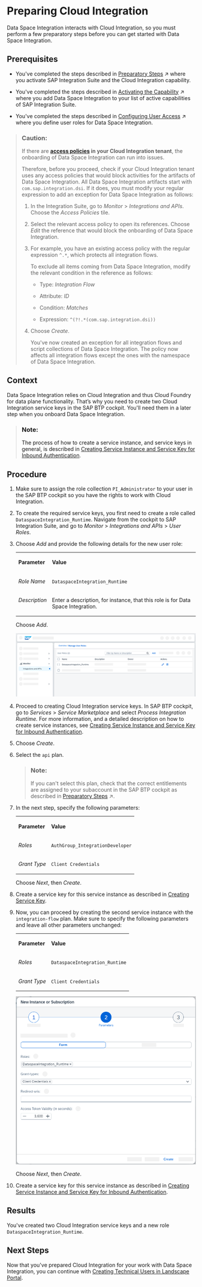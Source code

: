 <!-- loio07f81f2b6c3742ae8880016911cdc757 -->

# Preparing Cloud Integration

Data Space Integration interacts with Cloud Integration, so you must perform a few preparatory steps before you can get started with Data Space Integration.



<a name="loio07f81f2b6c3742ae8880016911cdc757__prereq_qxw_vf2_2yb"/>

## Prerequisites

-   You've completed the steps described in [Preparatory Steps](https://help.sap.com/viewer/fd99f220bba84308b411ea62c86ff31e/CLOUD/en-US/247522607cdc4dbebe6dbf09068aaa7e.html "Before you can perform the onboarding steps that are specific to Data Space Integration, you must be onboarded to SAP Integration Suite and have enabled Cloud Integration.") :arrow_upper_right: where you activate SAP Integration Suite and the Cloud Integration capability.

-   You've completed the steps described in [Activating the Capability](https://help.sap.com/viewer/fd99f220bba84308b411ea62c86ff31e/CLOUD/en-US/be375cb46b4a4fada37e62b90efcf0d8.html "Learn how to activate the Data Space Integration capability within SAP Integration Suite.") :arrow_upper_right: where you add Data Space Integration to your list of active capabilities of SAP Integration Suite.

-   You've completed the steps described in [Configuring User Access](https://help.sap.com/viewer/fd99f220bba84308b411ea62c86ff31e/CLOUD/en-US/cc811d8612d64ede9ccf7edcb390ecc2.html "Before users can access the application, you need to assign the relevant role collections to them.") :arrow_upper_right: where you define user roles for Data Space Integration.


> ### Caution:  
> If there are **[access policies](https://help.sap.com/docs/integration-suite/sap-integration-suite/access-policies) in your Cloud Integration tenant**, the onboarding of Data Space Integration can run into issues.
> 
> Therefore, before you proceed, check if your Cloud Integration tenant uses any access policies that would block activities for the artifacts of Data Space Integration. All Data Space Integration artifacts start with `com.sap.integration.dsi`. If it does, you must modify your regular expression to add an exception for Data Space Integration as follows:
> 
> 1.  In the Integration Suite, go to *Monitor* \> *Integrations and APIs*. Choose the *Access Policies* tile.
> 
> 2.  Select the relevant access policy to open its references. Choose *Edit* the reference that would block the onboarding of Data Space Integration.
> 
> 3.  For example, you have an existing access policy with the regular expression `^.*`, which protects all integration flows.
> 
>     To exclude all items coming from Data Space Integration, modify the relevant condition in the reference as follows:
> 
>     -   Type: *Integration Flow*
> 
>     -   Attribute: *ID*
> 
>     -   Condition: *Matches*
> 
>     -   Expression: `^(?!.*(com.sap.integration.dsi))`
> 
> 
> 4.  Choose *Create*.
> 
>     You've now created an exception for all integration flows and script collections of Data Space Integration. The policy now affects all integration flows except the ones with the namespace of Data Space Integration.



<a name="loio07f81f2b6c3742ae8880016911cdc757__context_pkk_4zg_kyb"/>

## Context

Data Space Integration relies on Cloud Integration and thus Cloud Foundry for data plane functionality. That’s why you need to create two Cloud Integration service keys in the SAP BTP cockpit. You'll need them in a later step when you onboard Data Space Integration.

> ### Note:  
> The process of how to create a service instance, and service keys in general, is described in [Creating Service Instance and Service Key for Inbound Authentication](https://help.sap.com/docs/cloud-integration/sap-cloud-integration/creating-service-instance-and-service-key-for-inbound-authentication?version=Cloud&locale=en-US&q=service%20keys).



<a name="loio07f81f2b6c3742ae8880016911cdc757__steps_y1x_nzg_kyb"/>

## Procedure

1.  Make sure to assign the role collection `PI_Administrator` to your user in the SAP BTP cockpit so you have the rights to work with Cloud Integration.

2.  To create the required service keys, you first need to create a role called `DataspaceIntegration_Runtime`. Navigate from the cockpit to SAP Integration Suite, and go to *Monitor* \> *Integrations and APIs* \> *User Roles*.

3.  Choose *Add* and provide the following details for the new user role:


    <table>
    <tr>
    <th valign="top">

    Parameter
    
    </th>
    <th valign="top">

    Value
    
    </th>
    </tr>
    <tr>
    <td valign="top">
    
    *Role Name*
    
    </td>
    <td valign="top">
    
    `DataspaceIntegration_Runtime`
    
    </td>
    </tr>
    <tr>
    <td valign="top">
    
    *Description*
    
    </td>
    <td valign="top">
    
    Enter a description, for instance, that this role is for Data Space Integration.
    
    </td>
    </tr>
    </table>
    
    Choose *Add*.

    ![An example of the new user role called DataspaceIntegration_Runtime, created at Monitor \> Integrations and APIs \> User Roles .](images/DSI_ManagerUserRoles_SUI_d640be4.png)

4.  Proceed to creating Cloud Integration service keys. In SAP BTP cockpit, go to *Services* \> *Service Marketplace* and select *Process Integration Runtime.* For more information, and a detailed description on how to create service instances, see [Creating Service Instance and Service Key for Inbound Authentication](https://help.sap.com/docs/cloud-integration/sap-cloud-integration/creating-service-instance-and-service-key-for-inbound-authentication).

5.  Choose *Create*.

6.  Select the `api` plan.

    > ### Note:  
    > If you can't select this plan, check that the correct entitlements are assigned to your subaccount in the SAP BTP cockpit as described in [Preparatory Steps](https://help.sap.com/viewer/fd99f220bba84308b411ea62c86ff31e/CLOUD/en-US/247522607cdc4dbebe6dbf09068aaa7e.html "Before you can perform the onboarding steps that are specific to Data Space Integration, you must be onboarded to SAP Integration Suite and have enabled Cloud Integration.") :arrow_upper_right:.

7.  In the next step, specify the following parameters:


    <table>
    <tr>
    <th valign="top">

    Parameter
    
    </th>
    <th valign="top">

    Value
    
    </th>
    </tr>
    <tr>
    <td valign="top">
    
    *Roles*
    
    </td>
    <td valign="top">
    
    `AuthGroup_IntegrationDeveloper` 
    
    </td>
    </tr>
    <tr>
    <td valign="top">
    
    *Grant Type*
    
    </td>
    <td valign="top">
    
    `Client Credentials` 
    
    </td>
    </tr>
    </table>
    
    Choose *Next*, then *Create*.

8.  Create a service key for this service instance as described in [Creating Service Key](https://help.sap.com/docs/cloud-integration/sap-cloud-integration/creating-service-instance-and-service-key-for-inbound-authentication#creating-service-key).

9.  Now, you can proceed by creating the second service instance with the `integration-flow` plan. Make sure to specify the following parameters and leave all other parameters unchanged:


    <table>
    <tr>
    <th valign="top">

    Parameter
    
    </th>
    <th valign="top">

    Value
    
    </th>
    </tr>
    <tr>
    <td valign="top">
    
    *Roles*
    
    </td>
    <td valign="top">
    
    `DataspaceIntegration_Runtime`
    
    </td>
    </tr>
    <tr>
    <td valign="top">
    
    *Grant Type*
    
    </td>
    <td valign="top">
    
    `Client Credentials` 
    
    </td>
    </tr>
    </table>
    
    ![The screenshot shows the New Instance or Subscription screen with the necessary information about roles and grant types prefilled.](images/DSI_Service-instance-integration-flow-plan_f04877c.png)

    Choose *Next*, then *Create*.

10. Create a service key for this service instance as described in [Creating Service Instance and Service Key for Inbound Authentication](https://help.sap.com/docs/cloud-integration/sap-cloud-integration/creating-service-instance-and-service-key-for-inbound-authentication?version=Cloud&locale=en-US&q=service%20keys).




<a name="loio07f81f2b6c3742ae8880016911cdc757__result_otm_glc_kcc"/>

## Results

You've created two Cloud Integration service keys and a new role `DataspaceIntegration_Runtime`.



<a name="loio07f81f2b6c3742ae8880016911cdc757__postreq_dvq_3h2_2yb"/>

## Next Steps

Now that you've prepared Cloud Integration for your work with Data Space Integration, you can continue with [Creating Technical Users in Landscape Portal](creating-technical-users-in-landscape-portal-b95f0ef.md).

